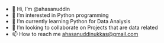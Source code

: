 - 👋 Hi, I’m @ahasanuddin
- 👀 I’m interested in Python programming
- 🌱 I’m currently learning Python for Data Analysis
- 💞️ I’m looking to collaborate on Projects that are data related
- 📫 How to reach me ahasanuddinukkas@gmail.com

<!---
ahasanuddin/ahasanuddin is a ✨ special ✨ repository because its `README.md` (this file) appears on your GitHub profile.
You can click the Preview link to take a look at your changes.
--->
